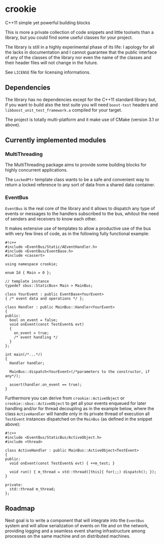 # crookie #

C++11 simple yet powerful building blocks

This is more a private collection of code snippets and little toolsets than a library, but you could find some useful classes for your project.

The library is still in a highly experimental phase of its life: I apology for all the lacks in documentation and I cannot guarantee that the public interface of any of the classes of the library nor even the name of the classes and their header files will not change in the future.

See `LICENSE` file for licensing informations.

## Dependencies ##

The library has no dependencies except for the C++11 standard library but, if you want to build also the test suite you will need `boost-test` headers and `libboost_unit_test_framework.a` compiled for your target.

The project is totally multi-platform and it make use of CMake (version 3.1 or above).

## Currently implemented modules ##

### MultiThreading ###

The MultiThreading package aims to provide some building blocks for highly concurrent applications. 

The `LockedPtr` template class wants to be a safe and convenient way to return a locked reference to any sort of data from a shared data container.

### EventBus ###

`EventBus` is the real core of the library and it allows to dispatch any type of events or messages to the handlers subscribed to the bus, whitout the need of senders and receivers to know each other.

It makes extensive use of templates to allow a productive use of the bus with very few lines of code, as in the following fully functional example:


```
#!c++
#include <EventBus/Static/AEventHandler.h>
#include <EventBus/EventBase.h>
#include <cassert>

using namespace crookie;

enum Id { Main = 0 };

// template instance
typedef sbus::StaticBus< Main > MainBus;

class YourEvent : public EventBase<YourEvent> 
{ /* event data and operations */ };

class Handler : public MainBus::Handler<YourEvent>
{
public:
  bool on_event = false;
  void onEvent(const TestEvent& evt)
  { 
    on_event = true;
    /* event handling */ 
  }
};

int main(/*...*/)
{
  Handler handler;

  MainBus::dispatch<YourEvent>(/*parameters to the constructor, if any*/);

  assert(handler.on_event == true);
}

```

Furthermore you can derive from `crookie::ActiveObject` or `crookie::sbus::ActiveObject` to get all your events enqueued for later handling and/or for thread decoupling as in the example below, where the class `ActiveHandler` will handle only in its private thread of execution all `TestEvent` instances dispatched on the `MainBus` (as defined in the snippet above):


```
#!c++
#include <EventBus/StaticBus/ActiveObject.h>
#include <thread>

class ActiveHandler : public MainBus::ActiveObject<TestEvent>
{
public: 
  void onEvent(const TestEvent& evt) { ++m_test; }
  
  void run() { m_thread = std::thread([this]{ for(;;) dispatch(); }); }  
  
private:
  std::thread m_thread;
};

```

## Roadmap ##

Next goal is to write a component that will integrate into the `EventBus` system and will allow serialization of events on file and on the network, providing logging and a seamless event sharing infrastructure among processes on the same machine and on distributed machines.